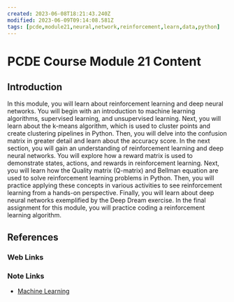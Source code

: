 ```yaml
---
created: 2023-06-08T18:21:43.240Z
modified: 2023-06-09T09:14:08.581Z
tags: [pcde,module21,neural,network,reinforcement,learn,data,python]
---
```

# PCDE Course Module 21 Content

## Introduction

In this module,
you will learn about reinforcement learning and deep neural networks.
You will begin with an introduction to machine learning algorithms,
supervised learning, and unsupervised learning.
Next, you will learn about the k-means algorithm,
which is used to cluster points and create clustering pipelines in Python.
Then, you will delve into the confusion matrix in greater detail and
learn about the accuracy score.
In the next section,
you will gain an understanding of reinforcement learning and deep neural networks.
You will explore how a reward matrix is used to demonstrate states, actions,
and rewards in reinforcement learning.
Next, you will learn how the Quality matrix (Q-matrix) and
Bellman equation are used to solve reinforcement learning problems in Python.
Then, you will practice applying these concepts in various activities to
see reinforcement learning from a hands-on perspective.
Finally,
you will learn about deep neural networks exemplified by the Deep Dream exercise.
In the final assignment for this module,
you will practice coding a reinforcement learning algorithm.

## References

### Web Links

<!-- Hidden References -->

### Note Links

* [Machine Learning][-ml]

<!-- Hidden References -->
[-ml]: machine-learning.md "Machine Learning"
